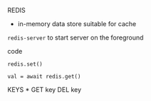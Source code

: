REDIS

- in-memory data store suitable for cache

`redis-server` to start server on the foreground

code
```
redis.set()

val = await redis.get()
```

KEYS *
GET key
DEL key
